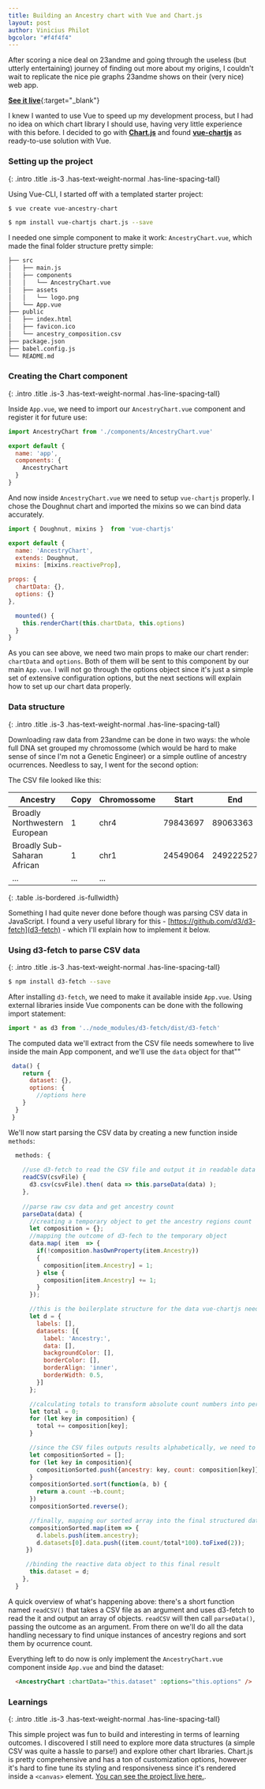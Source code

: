 ```yaml
---
title: Building an Ancestry chart with Vue and Chart.js
layout: post
author: Vinicius Philot
bgcolor: "#f4f4f4"
---
```



After scoring a nice deal on 23andme and going through the useless (but utterly entertaining) journey of finding out more about my origins, I couldn't wait to replicate the nice pie graphs 23andme shows on their (very nice) web app. 

[**See it live**](https://hardcore-shaw-54dbef.netlify.com){:target="_blank"}

I knew I wanted to use Vue to speed up my development process, but I had no idea on which chart library I should use, having very little experience with this before. I decided to go with [**Chart.js**](https://www.chartjs.org/) and found [**vue-chartjs**](https://vue-chartjs.org/) as ready-to-use solution with Vue.

### Setting up the project
{: .intro .title .is-3 .has-text-weight-normal .has-line-spacing-tall}


Using Vue-CLI, I started off with a templated starter project:

```bash
$ vue create vue-ancestry-chart
```

```bash
$ npm install vue-chartjs chart.js --save
```

I needed one simple component to make it work: `AncestryChart.vue`, which made the final folder structure pretty simple:

```bash
├── src
│   ├── main.js
│   ├── components
│   │   └── AncestryChart.vue
│   ├── assets
│   │   └── logo.png
│   └── App.vue
├── public
│   ├── index.html
│   ├── favicon.ico
│   └── ancestry_composition.csv
├── package.json
├── babel.config.js
└── README.md
```
### Creating the Chart component
{: .intro .title .is-3 .has-text-weight-normal .has-line-spacing-tall}

Inside `App.vue`, we need to import our `AncestryChart.vue` component and register it for future use:

```js
import AncestryChart from './components/AncestryChart.vue'

export default {
  name: 'app',
  components: {
    AncestryChart
  }
}
```

And now inside `AncestryChart.vue` we need to setup `vue-chartjs` properly. I chose the Doughnut chart and imported the mixins so we can bind data accurately.

```js
import { Doughnut, mixins }  from 'vue-chartjs'

export default {
  name: 'AncestryChart',
  extends: Doughnut,
  mixins: [mixins.reactiveProp],

props: {
  chartData: {},
  options: {}
},

  mounted() {
    this.renderChart(this.chartData, this.options)
  }
}
```

As you can see above, we need two main props to make our chart render: `chartData` and `options`. Both of them will be sent to this component by our main `App.vue`. I will not go through the options object since it's just a simple set of extensive configuration options, but the next sections will explain how to set up our chart data properly.


### Data structure
{: .intro .title .is-3 .has-text-weight-normal .has-line-spacing-tall}

Downloading raw data from 23andme can be done in two ways: the whole full DNA set grouped my chromossome (which would be hard to make sense of since I'm not a Genetic Engineer) or a simple outline of ancestry ocurrences. Needless to say, I went for the second option:

The CSV file looked like this:

| Ancestry                      	| Copy 	| Chromossome 	| Start    	| End       	|
|-------------------------------	|------	|-------------	|----------	|-----------	|
| Broadly Northwestern European 	| 1    	| chr4        	| 79843697 	| 89063363  	|
| Broadly Sub-Saharan African   	| 1    	| chr1        	| 24549064 	| 249222527 	|
| ...                           	| ... 	| ...         	|          	|           	|
{: .table .is-bordered .is-fullwidth}

Something I had quite never done before though was parsing CSV data in JavaScript. I found a very useful library for this -  [https://github.com/d3/d3-fetch](d3-fetch) - which I'll explain how to implement it below. 

### Using d3-fetch to parse CSV data
{: .intro .title .is-3 .has-text-weight-normal .has-line-spacing-tall}

```bash
$ npm install d3-fetch --save
```

After installing `d3-fetch`, we need to make it available inside `App.vue`. Using external libraries inside Vue components can be done with the following import statement:

```js
import * as d3 from '../node_modules/d3-fetch/dist/d3-fetch'
```

The computed data we'll extract from the CSV file needs somewhere to live inside the main App component, and we'll use the `data` object for that""

```js
 data() {
    return {
      dataset: {},
      options: {
        //options here
    }
  }
 }
```
We'll now start parsing the CSV data by creating a new function inside `methods`:

```js
  methods: {
    
    //use d3-fetch to read the CSV file and output it in readable data
    readCSV(csvFile) {
      d3.csv(csvFile).then( data => this.parseData(data) );
    },
    
    //parse raw csv data and get ancestry count
    parseData(data) {
      //creating a temporary object to get the ancestry regions count
      let composition = {};
      //mapping the outcome of d3-fech to the temporary object
      data.map( item  => {
        if(!composition.hasOwnProperty(item.Ancestry)) 
        {
          composition[item.Ancestry] = 1;
        } else {
          composition[item.Ancestry] += 1;
        }
      });

      //this is the boilerplate structure for the data vue-chartjs needs
      let d = {
        labels: [],
        datasets: [{
          label: 'Ancestry:',
          data: [],
          backgroundColor: [],
          borderColor: [],
          borderAlign: 'inner',
          borderWidth: 0.5,
        }]
      };

      //calculating totals to transform absolute count numbers into percentages
      let total = 0;
      for (let key in composition) {
        total += composition[key];
      }

      //since the CSV files outputs results alphabetically, we need to sort them by count number
      let compositionSorted = [];
      for (let key in composition){
        compositionSorted.push({ancestry: key, count: composition[key]})
      }
      compositionSorted.sort(function(a, b) { 
        return a.count -+b.count;
      })
      compositionSorted.reverse();

      //finally, mapping our sorted array into the final structured data 
      compositionSorted.map(item => {
        d.labels.push(item.ancestry);
        d.datasets[0].data.push((item.count/total*100).toFixed(2));
     })

     //binding the reactive data object to this final result 
      this.dataset = d;
    },
  }
```
A quick overview of what's happening above: there's a short function named `readCSV()` that takes a CSV file as an argument and uses d3-fetch to read the it and output an array of objects. `readCSV` will then call `parseData()`, passing the outcome as an argument. From there on we'll do all the data handling necessary to find unique instances of ancestry regions and sort them by ocurrence count.

Everything left to do now is only implement the `AncestryChart.vue` component inside `App.vue` and bind the dataset:

```html
  <AncestryChart :chartData="this.dataset" :options="this.options" />
```


### Learnings
{: .intro .title .is-3 .has-text-weight-normal .has-line-spacing-tall}

This simple project was fun to build and interesting in terms of learning outcomes. I discovered I still need to explore more data structures (a simple CSV was quite a hassle to parse!) and explore other chart libraries. Chart.js is pretty comprehensive and has a ton of customization options, however it's hard to fine tune its styling and responsiveness since it's rendered inside a `<canvas>` element. [You can see the project live here.](https://gracious-cori-4bd380.netlify.com/).

